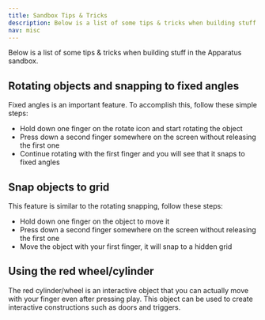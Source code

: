 ```yaml
---
title: Sandbox Tips & Tricks
description: Below is a list of some tips & tricks when building stuff in the Apparatus sandbox.
nav: misc
---
```


Below is a list of some tips & tricks when building stuff in the Apparatus sandbox.

## Rotating objects and snapping to fixed angles
Fixed angles is an important feature. To accomplish this, follow these simple steps:

- Hold down one finger on the rotate icon and start rotating the object
- Press down a second finger somewhere on the screen without releasing the first one
- Continue rotating with the first finger and you will see that it snaps to fixed angles

## Snap objects to grid
This feature is similar to the rotating snapping, follow these steps:

- Hold down one finger on the object to move it
- Press down a second finger somewhere on the screen without releasing the first one
- Move the object with your first finger, it will snap to a hidden grid

## Using the red wheel/cylinder
The red cylinder/wheel is an interactive object that you can actually move with your finger even after pressing play. This object can be used to create interactive constructions such as doors and triggers.
